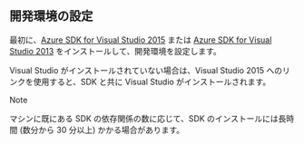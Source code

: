 ## <a name="setupdevenv"></a>開発環境の設定
最初に、[Azure SDK for Visual Studio 2015](http://go.microsoft.com/fwlink/?linkid=518003) または [Azure SDK for Visual Studio 2013](http://go.microsoft.com/fwlink/?LinkID=324322) をインストールして、開発環境を設定します。

Visual Studio がインストールされていない場合は、Visual Studio 2015 へのリンクを使用すると、SDK と共に Visual Studio がインストールされます。

> [!NOTE]
> マシンに既にある SDK の依存関係の数に応じて、SDK のインストールには長時間 (数分から 30 分以上) かかる場合があります。
> 
> 

